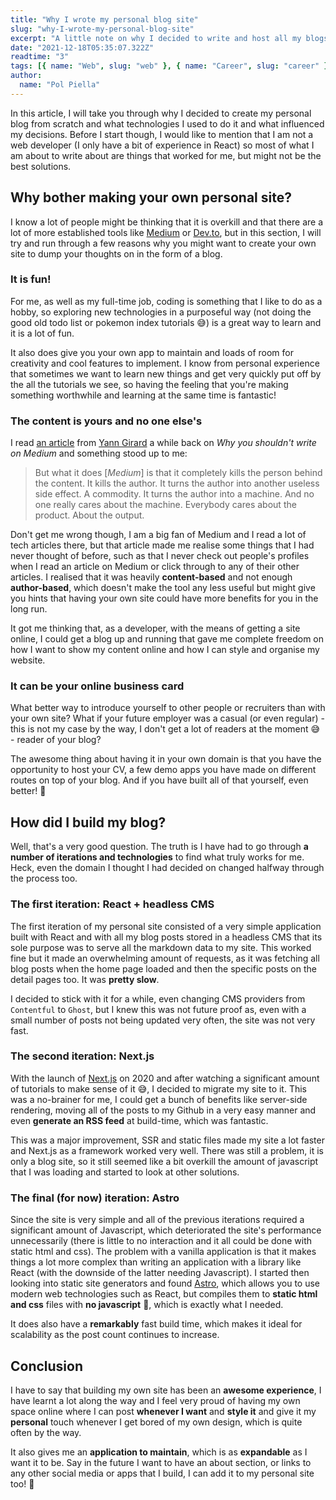 ```yaml
---
title: "Why I wrote my personal blog site"
slug: "why-I-wrote-my-personal-blog-site"
excerpt: "A little note on why I decided to write and host all my blogs in my own personal blog website."
date: "2021-12-18T05:35:07.322Z"
readtime: "3"
tags: [{ name: "Web", slug: "web" }, { name: "Career", slug: "career" }]
author:
  name: "Pol Piella"
---
```


In this article, I will take you through why I decided to create my personal blog from scratch and what technologies I used to do it and what influenced my decisions. Before I start though, I would like to mention that I am not a web developer (I only have a bit of experience in React) so most of what I am about to write about are things that worked for me, but might not be the best solutions.

## Why bother making your own personal site?

I know a lot of people might be thinking that it is overkill and that there are a lot of more established tools like [Medium](https://medium.com) or [Dev.to](https://dev.to), but in this section, I will try and run through a few reasons why you might want to create your own site to dump your thoughts on in the form of a blog.

### It is fun!

For me, as well as my full-time job, coding is something that I like to do as a hobby, so exploring new technologies in a purposeful way (not doing the good old todo list or pokemon index tutorials 😅) is a great way to learn and it is a lot of fun.

It also does give you your own app to maintain and loads of room for creativity and cool features to implement. I know from personal experience that sometimes we want to learn new things and get very quickly put off by the all the tutorials we see, so having the feeling that you're making something worthwhile and learning at the same time is fantastic!

### The content is yours and no one else's

I read [an article](https://yanngirard.typepad.com/yanns_blog/2015/10/why-you-shouldnt-blog-on-medium-.html) from [Yann Girard](https://twitter.com/girard_yann?ref_src=twsrc%5Egoogle%7Ctwcamp%5Eserp%7Ctwgr%5Eauthor) a while back on _Why you shouldn't write on Medium_ and something stood up to me:

> But what it does [_Medium_] is that it completely kills the person behind the content. It kills the author. It turns the author into another useless side effect. A commodity. It turns the author into a machine. And no one really cares about the machine. Everybody cares about the product. About the output.

Don't get me wrong though, I am a big fan of Medium and I read a lot of tech articles there, but that article made me realise some things that I had never thought of before, such as that I never check out people's profiles when I read an article on Medium or click through to any of their other articles. I realised that it was heavily **content-based** and not enough **author-based**, which doesn't make the tool any less useful but might give you hints that having your own site could have more benefits for you in the long run.

It got me thinking that, as a developer, with the means of getting a site online, I could get a blog up and running that gave me complete freedom on how I want to show my content online and how I can style and organise my website.

### It can be your online business card

What better way to introduce yourself to other people or recruiters than with your own site? What if your future employer was a casual (or even regular) - this is not my case by the way, I don't get a lot of readers at the moment 😅 - reader of your blog?

The awesome thing about having it in your own domain is that you have the opportunity to host your CV, a few demo apps you have made on different routes on top of your blog. And if you have built all of that yourself, even better! 🔨

## How did I build my blog?

Well, that's a very good question. The truth is I have had to go through **a number of iterations and technologies** to find what truly works for me. Heck, even the domain I thought I had decided on changed halfway through the process too.

### The first iteration: React + headless CMS

The first iteration of my personal site consisted of a very simple application built with React and with all my blog posts stored in a headless CMS that its sole purpose was to serve all the markdown data to my site. This worked fine but it made an overwhelming amount of requests, as it was fetching all blog posts when the home page loaded and then the specific posts on the detail pages too. It was **pretty slow**.

I decided to stick with it for a while, even changing CMS providers from `Contentful` to `Ghost`, but I knew this was not future proof as, even with a small number of posts not being updated very often, the site was not very fast.

### The second iteration: Next.js

With the launch of [Next.js](https://nextjs.org) on 2020 and after watching a significant amount of tutorials to make sense of it 😅, I decided to migrate my site to it. This was a no-brainer for me, I could get a bunch of benefits like server-side rendering, moving all of the posts to my Github in a very easy manner and even **generate an RSS feed** at build-time, which was fantastic.

This was a major improvement, SSR and static files made my site a lot faster and Next.js as a framework worked very well. There was still a problem, it is only a blog site, so it still seemed like a bit overkill the amount of javascript that I was loading and started to look at other solutions.

### The final (for now) iteration: Astro

Since the site is very simple and all of the previous iterations required a significant amount of Javascript, which deteriorated the site's performance unnecessarily (there is little to no interaction and it all could be done with static html and css). The problem with a vanilla application is that it makes things a lot more complex than writing an application with a library like React (with the downside of the latter needing Javascript). I started then looking into static site generators and found [Astro](https://astro.build), which allows you to use modern web technologies such as React, but compiles them to **static html and css** files with **no javascript** 🎉, which is exactly what I needed.

It does also have a **remarkably** fast build time, which makes it ideal for scalability as the post count continues to increase.

## Conclusion

I have to say that building my own site has been an **awesome experience**, I have learnt a lot along the way and I feel very proud of having my own space online where I can post **whenever I want** and **style it** and give it my **personal** touch whenever I get bored of my own design, which is quite often by the way.

It also gives me an **application to maintain**, which is as **expandable** as I want it to be. Say in the future I want to have an about section, or links to any other social media or apps that I build, I can add it to my personal site too! 🎉
